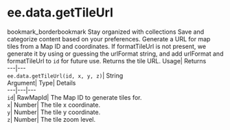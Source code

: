  
#  ee.data.getTileUrl 
bookmark_borderbookmark Stay organized with collections  Save and categorize content based on your preferences.
Generate a URL for map tiles from a Map ID and coordinates. If formatTileUrl is not present, we generate it by using or guessing the urlFormat string, and add urlFormat and formatTileUrl to `id` for future use. 
Returns the tile URL.
Usage| Returns  
---|---  
`ee.data.getTileUrl(id, x, y, z)`| String  
Argument| Type| Details  
---|---|---  
`id`| RawMapId| The Map ID to generate tiles for.  
`x`| Number| The tile x coordinate.  
`y`| Number| The tile y coordinate.  
`z`| Number| The tile zoom level.  
